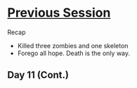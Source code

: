 # [Previous Session](2020-02-24.md) 
Recap
- Killed three zombies and one skeleton
- Forego all hope. Death is the only way. 

## Day 11 (Cont.) 

